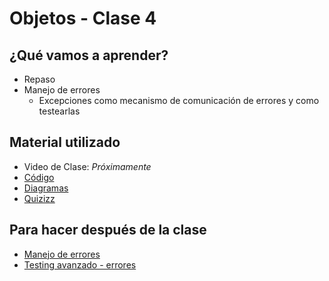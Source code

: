 # Objetos - Clase 4

## ¿Qué vamos a aprender?

* Repaso
* Manejo de errores
  * Excepciones como mecanismo de comunicación de errores y como testearlas

## Material utilizado

* Video de Clase: _Próximamente_
* [Código](https://github.com/pdep-st/seguimiento/blob/main/seguimiento/2021/objetos/practica/clase-4)
* [Diagramas](https://github.com/pdep-st/seguimiento/blob/main/seguimiento/2021/objetos/diagramas/clase-4)
* [Quizizz](https://quizizz.com/join?gc=935455)

## Para hacer después de la clase
* [Manejo de errores](https://docs.google.com/document/d/1T87tmdXv_39RoE_zR7alVFK8TUl-KJYOhdoIsoVTRb4)
* [Testing avanzado - errores](https://docs.google.com/document/d/1caDE_mlP1QMfzyVpyvh-tKshjAeYLXBkXDYrTX5zFUI/edit#heading=h.7sv3oi2x4mki)